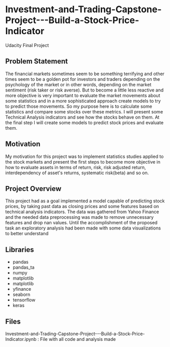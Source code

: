 # Investment-and-Trading-Capstone-Project---Build-a-Stock-Price-Indicator
Udacity Final Project

## Problem Statement
The financial markets sometimes seem to be something terrifying and other times seem to be a golden pot for investors and traders depending on the psychology of the market or in other words, depending on the market sentiment (risk taker or risk averse). But to become a little less reactive and more objective is very important to evaluate the market movements about some statistics and in a more sophisticated approach create models to try to predict those movements. So my purpose here is to calculate some statistics and compare some stocks over these metrics. I will present  some Technical Analysis indicators and see how the stocks behave on them. At the final step I will create some models to predict stock prices and evaluate them.

## Motivation
My motivation for this project was to implement statistics studies applied to the stock markets and present the first steps to become more objective in how to evaluate assets in terms of return, risk, risk adjusted return, interdependency of asset's returns, systematic risk(beta) and so on.

## Project Overview
This project had as a goal implemented a model capable of predicting stock prices, by taking past data as closing prices and some features based on technical analysis indicators. The data was gathered from Yahoo Finance and the needed data preprocessing was made to remove unnecessary features and drop nan values. Until the accomplishment of the proposed task an exploratory analysis had been made with some data visualizations to better understand 

## Libraries
 - pandas
 - pandas_ta
 - numpy
 - matplotlib
 - matplotlib 
 - yfinance 
 - seaborn 
 - tensorflow
 - keras

## Files
Investment-and-Trading-Capstone-Project---Build-a-Stock-Price-Indicator.ipynb : File with all code and analysis made

